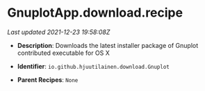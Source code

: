# GnuplotApp.download.recipe

_Last updated 2021-12-23 19:58:08Z_

- **Description**: Downloads the latest installer package of Gnuplot contributed executable for OS X

- **Identifier**: `io.github.hjuutilainen.download.Gnuplot`

- **Parent Recipes**: `None`